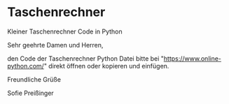 # Taschenrechner
Kleiner Taschenrechner Code in Python

Sehr geehrte Damen und Herren,

den Code der Taschenrechner Python Datei bitte bei "https://www.online-python.com/" direkt öffnen oder kopieren und einfügen.

Freundliche Grüße



Sofie Preißinger
